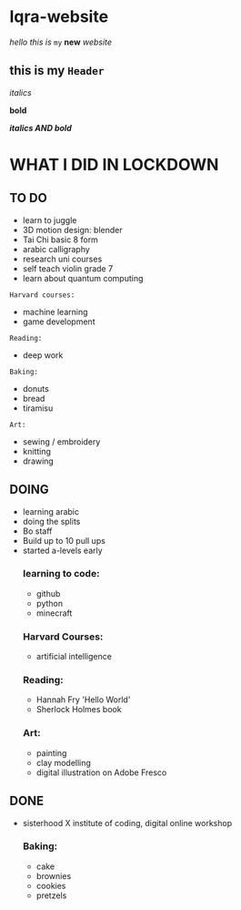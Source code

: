 # Iqra-website

<em>hello this is</em> <code>my</code> **new** <em>website</em>

<h2> this is my <code>Header</code></h2>

<em>italics</em>

**bold**

<strong><em> italics AND bold</em></strong>


# WHAT I DID IN LOCKDOWN

## TO DO
- learn to juggle 
- 3D motion design: blender
- Tai Chi basic 8 form
- arabic calligraphy 
- research uni courses
- self teach violin grade 7
- learn about quantum computing

<code>Harvard courses:</code>
  - machine learning
  - game development

<code>Reading:</code>
  - deep work

<code>Baking:</code>
  - donuts
  - bread
  - tiramisu

<code>Art:</code>
  - sewing / embroidery 
  - knitting 
  - drawing


## DOING 
- learning arabic
- doing the splits
- Bo staff
- Build up to 10 pull ups
- started a-levels early
  ### learning to code:
  - github
  - python
  - minecraft
  ### Harvard Courses:
  - artificial intelligence 
  ### Reading: 
  - Hannah Fry 'Hello World'
  - Sherlock Holmes book
  ### Art:
  - painting
  - clay modelling
  - digital illustration on Adobe Fresco


## DONE 
- sisterhood X institute of coding, digital online workshop
  ### Baking:
  - cake
  - brownies
  - cookies
  - pretzels 
